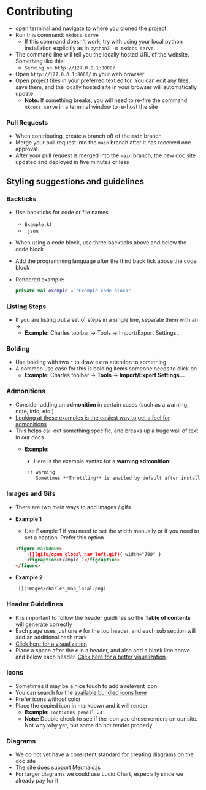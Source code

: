 # Contributing

- open terminal and navigate to where you cloned the project
- Run this command: `mkdocs serve`
    - If this command doesn't work, try with using your local python installation explicitly as
        in `python3 -m mkdocs serve`.
- The command line will tell you the locally hosted URL of the website. Something like this:
    - `Serving on http://127.0.0.1:8000/`
- Open `http://127.0.0.1:8000/` in your web browser
- Open project files in your preferred text editor. You can edit any files, save them, and the locally hosted site in your browser will automatically update
    - **Note:** If something breaks, you will need to re-fire the command `mkdocs serve` in a terminal window to re-host the site

### Pull Requests

- When contributing, create a branch off of the `main` branch
- Merge your pull request into the `main` branch after it has received one approval
- After your pull request is merged into the `main` branch, the new doc site updated and deployed in five minutes or less

## Styling suggestions and guidelines

### Backticks

- Use backticks for code or file names
    - `Example.kt`
    - `.json`
- When using a code block, use three backticks above and below the code block
- Add the programming language after the third back tick above the code block
- Rendered example:

    ```kotlin
    private val example = "Example code block"
    ```

### Listing Steps

- If you are listing out a set of steps in a single line, separate them with an →
    - **Example:** Charles toolbar → Tools → Import/Export Settings...

### Bolding  

- Use bolding with two `*` to draw extra attention to something
- A common use case for this is bolding items someone needs to click on
    - **Example:** Charles toolbar → **Tools** → **Import/Export Settings...**

### Admonitions  

- Consider adding an **admonition** in certain cases (such as a warning, note, info, etc.)
- [Looking at these examples is the easiest way to get a feel for admonitions](https://squidfunk.github.io/mkdocs-material/reference/admonitions/#supported-types)
- This helps call out something specific, and breaks up a huge wall of text in our docs
    - **Example:**
        - Here is the example syntax for a **warning admonition**:

        ```markdown
        !!! warning
            Sometimes **Throttling** is enabled by default after installing. Double check the **[Throttling](#throttling)** section below
        ```

### Images and Gifs

- There are two main ways to add images / gifs
- **Example 1**
    - Use Example 1 if you need to set the width manually or if you need to set a caption. Prefer this option

    ```markdown
    <figure markdown>
        ![](gifs/open_global_nav_left.gif){ width="700" }
        <figcaption>Example 1</figcaption>
    </figure>
    ```

- **Example 2**

    `![](images/charles_map_local.png)`

### Header Guidelines

- It is important to follow the header guidlines so the **Table of contents** will generate correctly
- Each page uses just one `#` for the top header, and each sub section will add an additional hash mark
- [Click here for a visualization](https://www.markdownguide.org/basic-syntax/#headings)
- Place a space after the `#` in a header, and also add a blank line above and below each header. [Click here for a better visualization](https://www.markdownguide.org/basic-syntax/#heading-best-practices)

### Icons

- Sometimes it may be a nice touch to add a relevant icon
- You can search for the [available bundled icons here](https://squidfunk.github.io/mkdocs-material/reference/icons-emojis/#search)
- Prefer icons without color
- Place the copied icon in markdown and it will render
    - **Example:** `:octicons-pencil-24:`
    - **Note:** Double check to see if the icon you chose renders on our site. Not why why yet, but some do not render properly

### Diagrams

- We do not yet have a consistent standard for creating diagrams on the doc site
- [The site does support Mermaid.js](https://squidfunk.github.io/mkdocs-material/reference/diagrams/?h=merma)
- For larger diagrams we could use Lucid Chart, especially since we already pay for it
